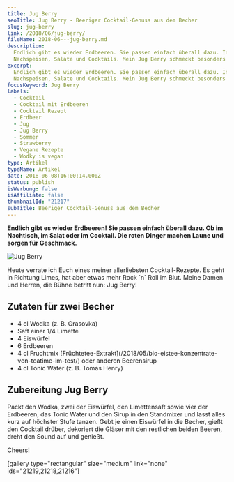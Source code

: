 ```yaml
---
title: Jug Berry
seoTitle: Jug Berry - Beeriger Cocktail-Genuss aus dem Becher
slug: jug-berry
link: /2018/06/jug-berry/
fileName: 2018-06---jug-berry.md
description:
  Endlich gibt es wieder Erdbeeren. Sie passen einfach überall dazu. In
  Nachspeisen, Salate und Cocktails. Mein Jug Berry schmeckt besonders gut.
excerpt:
  Endlich gibt es wieder Erdbeeren. Sie passen einfach überall dazu. In
  Nachspeisen, Salate und Cocktails. Mein Jug Berry schmeckt besonders gut.
focusKeyword: Jug Berry
labels:
  - Cocktail
  - Cocktail mit Erdbeeren
  - Cocktail Rezept
  - Erdbeer
  - Jug
  - Jug Berry
  - Sommer
  - Strawberry
  - Vegane Rezepte
  - Wodky is vegan
type: Artikel
typeName: Artikel
date: 2018-06-08T16:00:14.000Z
status: publish
isWerbung: false
isAffiliate: false
thumbnailId: "21217"
subTitle: Beeriger Cocktail-Genuss aus dem Becher
---
```


<strong>Endlich gibt es wieder Erdbeeren! Sie passen einfach überall dazu. Ob im
Nachtisch, im Salat oder im Cocktail. Die roten Dinger machen Laune und sorgen
für Geschmack.</strong>

![Jug Berry](http://cardamonchai.com/wp-content/uploads/2018/06/39977156640_a9b17b3d87_z-1-400x300.jpg)

Heute verrate ich Euch eines meiner allerliebsten Cocktail-Rezepte. Es geht in
Richtung Limes, hat aber etwas mehr Rock ´n` Roll im Blut. Meine Damen und
Herren, die Bühne betritt nun: Jug Berry!

## Zutaten für zwei Becher

<ul>
    <li>4 cl Wodka (z. B. Grasovka)</li>
    <li>Saft einer 1/4 Limette</li>
    <li>4 Eiswürfel</li>
    <li>6 Erdbeeren</li>
    <li>4 cl Fruchtmix  [Früchtetee-Extrakt](/2018/05/bio-eistee-konzentrate-von-teatime-im-test/)  oder anderen Beerensirup</li>
    <li>4 cl Tonic Water (z. B. Tomas Henry)</li>
</ul>

## Zubereitung Jug Berry

Packt den Wodka, zwei der Eiswürfel, den Limettensaft sowie vier der Erdbeeren,
das Tonic Water und den Sirup in den Standmixer und lasst alles kurz auf
höchster Stufe tanzen. Gebt je einen Eiswürfel in die Becher, gießt den Cocktail
drüber, dekoriert die Gläser mit den restlichen beiden Beeren, dreht den Sound
auf und genießt.

Cheers!

[gallery type="rectangular" size="medium" link="none" ids="21219,21218,21216"]
